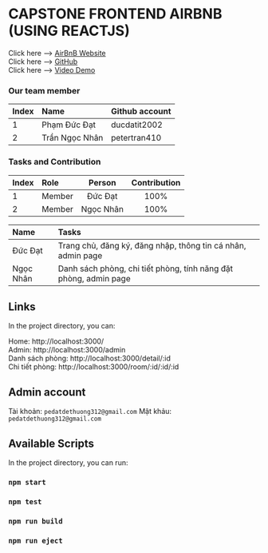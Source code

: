 
# CAPSTONE FRONTEND AIRBNB (USING REACTJS)

Click here --> <a href="https://airbnb.phamducdat.id.vn/" target="_blank">AirBnB Website</a>
</br>
Click here --> <a href="https://github.com/ducdatit2002/Capstone-AirBnB-FE" target="_blank">GitHub</a>
</br>
Click here --> <a href="https://www.youtube.com/watch?v=Z2hGVObDybk" target="_blank">Video Demo</a>
</br>

### Our team member
| Index | Name                |      Github account             |
|:------|:-----------------------|:---------------------------|
| 1     | Phạm Đức Đạt |ducdatit2002 |
| 2     | Trần Ngọc Nhân | petertran410 |         

### Tasks and Contribution 
| Index | Role                                                         | Person  | Contribution |
|:------|:-------------------------------------------------------------|:--------------:|:------------:|
| 1     | Member     |   Đức Đạt   |          100%      |
| 2     | Member      |  Ngọc Nhân   |          100%      |


| Name | Tasks |
|:------|:-------------------------------------------------------------|
| Đức Đạt     | Trang chủ, đăng ký, đăng nhập, thông tin cá nhân, admin page   |   
| Ngọc Nhân   | Danh sách phòng, chi tiết phòng, tính năng đặt phòng, admin page   |    
    

## Links

In the project directory, you can:

Home: http://localhost:3000/
</br>
Admin: http://localhost:3000/admin
</br>
Danh sách phòng: http://localhost:3000/detail/:id
</br>
Chi tiết phòng: http://localhost:3000/room/:id/:id/:id

## Admin account
Tài khoản: ```pedatdethuong312@gmail.com```
Mật khảu: ```pedatdethuong312@gmail.com```


## Available Scripts

In the project directory, you can run:

### `npm start`

### `npm test`

### `npm run build`

### `npm run eject`

